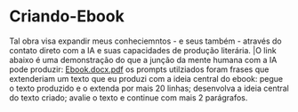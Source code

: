 # Criando-Ebook
Tal obra visa expandir meus conheciemntos - e seus também - através do contato direto com a IA e suas capacidades de produção literária. |O link abaixo é uma demonstração do que a junção da mente humana com a IA pode produzir:
[Ebook.docx.pdf](https://github.com/user-attachments/files/20802234/Ebook.docx.pdf)
os prompts utilziados foram frases que extenderiam um texto que eu produzi com a ideia central do ebook: 
pegue o texto produzido e o extenda por mais 20 linhas;
desenvolva a ideia central do texto criado;
avalie o texto e continue com mais 2 parágrafos.
